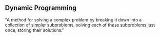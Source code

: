 ## Dynamic Programming
"A method for solving a complex problem by breaking it down into a collection of simpler subproblems, solving each of these subproblems just once, storing their solutions."

